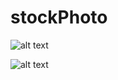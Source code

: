 # stockPhoto
![alt text](https://s3.amazonaws.com/diegophotos/github/StockPhoto_1.png)

![alt text](https://s3.amazonaws.com/diegophotos/github/StockPhoto_2.png)
